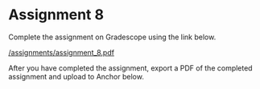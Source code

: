 <!--meta exposure: initial -->
<!--meta assessmentFormat: ProblemSet -->
<!--meta submissionVia: GradeScope -->
<!--meta instructionType: specific -->
<!--meta submissionFormatFlexibility: no -->
<!--meta submissionTopicFlexibility: no -->
<!--meta rubricAvailable: no -->
<!--meta rubricShared: no -->
<!--meta groupWork: no -->
<!--meta automatedGrading: 100 -->
<!--meta studentInstructionsLink: /assignments/assignment_8.pdf -->
<!--meta topics: counting systems, congruence -->

# Assignment 8

Complete the assignment on Gradescope using the link below.

[/assignments/assignment_8.pdf](/assignments/assignment_8.pdf)

After you have completed the assignment, export a PDF of the completed assignment
and upload to Anchor below.
